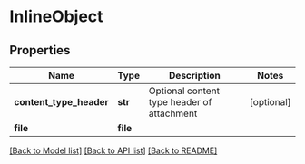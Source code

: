 # InlineObject

## Properties
Name | Type | Description | Notes
------------ | ------------- | ------------- | -------------
**content_type_header** | **str** | Optional content type header of attachment | [optional] 
**file** | **file** |  | 

[[Back to Model list]](../README#documentation-for-models) [[Back to API list]](../README#documentation-for-api-endpoints) [[Back to README]](../README)


